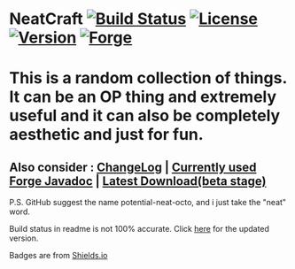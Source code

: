 NeatCraft [![Build Status](http://118.136.153.103:8080/job/NeatCraft/badge/icon)](http://118.136.153.103:8080/job/NeatCraft/) [![License](http://img.shields.io/badge/license-GPLv2-brightgreen.svg)](https://github.com/CMicro/NeatCraft/blob/master/LICENSE)  [![Version](http://img.shields.io/badge/release-1.7.10--8.9-blue.svg)](https://github.com/CMicro/NeatCraft/releases) [![Forge](http://img.shields.io/badge/forge-10.13.0.1207-red.svg)](http://files.minecraftforge.net/)
======================
This is a random collection of things. It can be an OP thing and extremely useful and it can also be completely aesthetic and just for fun.
=======================
Also consider : [ChangeLog](https://github.com/CMicro/NeatCraft/blob/master/CHANGELOG.md) | [Currently used Forge Javadoc](http://cmicro.github.io/NeatCraft/forge-javadoc/) | [Latest Download(beta stage)](https://drone.io/github.com/CMicro/NeatCraft/files)
-----------------------
P.S. GitHub suggest the name potential-neat-octo, and i just take the "neat" word.

Build status in readme is not 100% accurate. Click [here](http://cmicro.github.io/NeatCraft/) for the updated version.

Badges are from [Shields.io](http://shields.io/)
